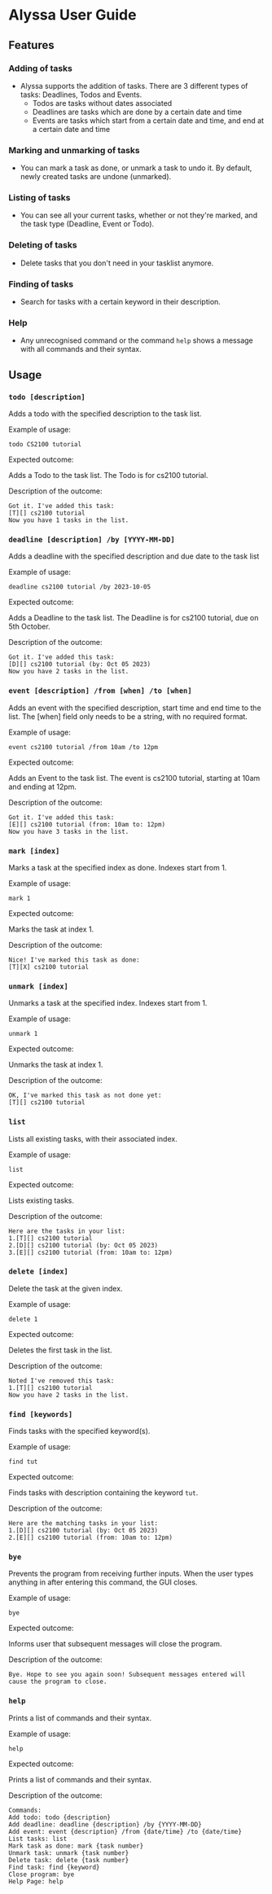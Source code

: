 # Alyssa User Guide

## Features 

### Adding of tasks

- Alyssa supports the addition of tasks. There are 3 different types of tasks: Deadlines, Todos and Events.
  - Todos are tasks without dates associated
  - Deadlines are tasks which are done by a certain date and time
  - Events are tasks which start from a certain date and time, and end at a certain date and time

### Marking and unmarking of tasks

- You can mark a task as done, or unmark a task to undo it. By default, newly created tasks are undone (unmarked).

### Listing of tasks
- You can see all your current tasks, whether or not they're marked, and the task type (Deadline, Event or Todo).

### Deleting of tasks
- Delete tasks that you don't need in your tasklist anymore.

### Finding of tasks
- Search for tasks with a certain keyword in their description.

### Help
- Any unrecognised command or the command `help` shows a message with all commands and their syntax.

## Usage

### `todo [description]` 

Adds a todo with the specified description to the task list.

Example of usage:

`todo CS2100 tutorial`

Expected outcome:

Adds a Todo to the task list. The Todo is for cs2100 tutorial.

Description of the outcome:

```
Got it. I've added this task:
[T][] cs2100 tutorial
Now you have 1 tasks in the list.
```

### `deadline [description] /by [YYYY-MM-DD]` 

Adds a deadline with the specified description and due date to the task list

Example of usage:

`deadline cs2100 tutorial /by 2023-10-05`

Expected outcome:

Adds a Deadline to the task list. The Deadline is for cs2100 tutorial, due on 5th October.

Description of the outcome:

```
Got it. I've added this task:
[D][] cs2100 tutorial (by: Oct 05 2023)
Now you have 2 tasks in the list.
```

### `event [description] /from [when] /to [when]` 

Adds an event with the specified description, start time and end time to the list. The [when] field 
only needs to be a string, with no required format.

Example of usage:

`event cs2100 tutorial /from 10am /to 12pm`

Expected outcome:

Adds an Event to the task list. The event is cs2100 tutorial, starting at 10am and ending at 12pm.

Description of the outcome:

```
Got it. I've added this task:
[E][] cs2100 tutorial (from: 10am to: 12pm)
Now you have 3 tasks in the list.
```

### `mark [index]`

Marks a task at the specified index as done. Indexes start from 1.

Example of usage:

`mark 1`

Expected outcome:

Marks the task at index 1.

Description of the outcome:

```
Nice! I've marked this task as done:
[T][X] cs2100 tutorial
```

### `unmark [index]`

Unmarks a task at the specified index. Indexes start from 1.

Example of usage:

`unmark 1`

Expected outcome:

Unmarks the task at index 1.

Description of the outcome:

```
OK, I've marked this task as not done yet:
[T][] cs2100 tutorial
```

### `list`

Lists all existing tasks, with their associated index.

Example of usage:

`list`

Expected outcome:

Lists existing tasks.

Description of the outcome:

```
Here are the tasks in your list:
1.[T][] cs2100 tutorial
2.[D][] cs2100 tutorial (by: Oct 05 2023)
3.[E][] cs2100 tutorial (from: 10am to: 12pm)
```

### `delete [index]`

Delete the task at the given index.

Example of usage:

`delete 1`

Expected outcome:

Deletes the first task in the list.

Description of the outcome:

```
Noted I've removed this task:
1.[T][] cs2100 tutorial
Now you have 2 tasks in the list.
```

### `find [keywords]`

Finds tasks with the specified keyword(s).

Example of usage:

`find tut`

Expected outcome:

Finds tasks with description containing the keyword `tut`.

Description of the outcome:

```
Here are the matching tasks in your list:
1.[D][] cs2100 tutorial (by: Oct 05 2023)
2.[E][] cs2100 tutorial (from: 10am to: 12pm)
```

### `bye`

Prevents the program from receiving further inputs. When the user types anything in after entering this command, the GUI closes.

Example of usage:

`bye`

Expected outcome:

Informs user that subsequent messages will close the program.

Description of the outcome:

```
Bye. Hope to see you again soon! Subsequent messages entered will cause the program to close.
```

### `help`

Prints a list of commands and their syntax.

Example of usage:

`help`

Expected outcome:

Prints a list of commands and their syntax.

Description of the outcome:

```
Commands:
Add todo: todo {description}
Add deadline: deadline {description} /by {YYYY-MM-DD}
Add event: event {description} /from {date/time} /to {date/time}
List tasks: list
Mark task as done: mark {task number}
Unmark task: unmark {task number}
Delete task: delete {task number}
Find task: find {keyword}
Close program: bye
Help Page: help
```
